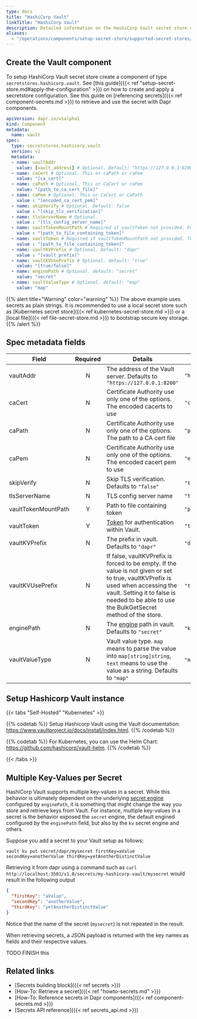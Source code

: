 ```yaml
---
type: docs
title: "HashiCorp Vault"
linkTitle: "HashiCorp Vault"
description: Detailed information on the HashiCorp Vault secret store component
aliases:
  - "/operations/components/setup-secret-store/supported-secret-stores/hashicorp-vault/"
---
```


## Create the Vault component

To setup HashiCorp Vault secret store create a component of type `secretstores.hashicorp.vault`. See [this guide]({{< ref "setup-secret-store.md#apply-the-configuration" >}}) on how to create and apply a secretstore configuration. See this guide on [referencing secrets]({{< ref component-secrets.md >}}) to retrieve and use the secret with Dapr components.

```yaml
apiVersion: dapr.io/v1alpha1
kind: Component
metadata:
  name: vault
spec:
  type: secretstores.hashicorp.vault
  version: v1
  metadata:
  - name: vaultAddr
    value: [vault_address] # Optional. Default: "https://127.0.0.1:8200"
  - name: caCert # Optional. This or caPath or caPem
    value: "[ca_cert]"
  - name: caPath # Optional. This or CaCert or caPem
    value: "[path_to_ca_cert_file]"
  - name: caPem # Optional. This or CaCert or CaPath
    value : "[encoded_ca_cert_pem]"
  - name: skipVerify # Optional. Default: false
    value : "[skip_tls_verification]"
  - name: tlsServerName # Optional.
    value : "[tls_config_server_name]"
  - name: vaultTokenMountPath # Required if vaultToken not provided. Path to token file.
    value : "[path_to_file_containing_token]"
  - name: vaultToken # Required if vaultTokenMountPath not provided. Token value.
    value : "[path_to_file_containing_token]"
  - name: vaultKVPrefix # Optional. Default: "dapr"
    value : "[vault_prefix]"
  - name: vaultKVUsePrefix # Optional. default: "true"
    value: "[true/false]"
  - name: enginePath # Optional. default: "secret"
    value: "secret"
  - name: vaultValueType # Optional. default: "map"
    value: "map"
```
{{% alert title="Warning" color="warning" %}}
The above example uses secrets as plain strings. It is recommended to use a local secret store such as [Kubernetes secret store]({{< ref kubernetes-secret-store.md >}}) or a [local file]({{< ref file-secret-store.md >}}) to bootstrap secure key storage.
{{% /alert %}}

## Spec metadata fields

| Field              | Required | Details                        | Example             |
|--------------------|:--------:|--------------------------------|---------------------|
| vaultAddr      | N | The address of the Vault server. Defaults to `"https://127.0.0.1:8200"` | `"https://127.0.0.1:8200"` |
| caCert | N | Certificate Authority use only one of the options. The encoded cacerts to use | `"cacerts"` |
| caPath | N | Certificate Authority use only one of the options. The path to a CA cert file |  `"path/to/cacert/file"` |
| caPem | N | Certificate Authority use only one of the options. The encoded cacert pem to use | `"encodedpem"` |
| skipVerify | N | Skip TLS verification. Defaults to `"false"` | `"true"`, `"false"` |
| tlsServerName | N | TLS config server name | `"tls-server"` |
| vaultTokenMountPath | Y | Path to file containing token | `"path/to/file"` |
| vaultToken | Y | [Token](https://learn.hashicorp.com/tutorials/vault/tokens) for authentication within Vault.  | `"tokenValue"` |
| vaultKVPrefix | N | The prefix in vault. Defaults to `"dapr"` | `"dapr"`, `"myprefix"` |
| vaultKVUsePrefix | N | If false, vaultKVPrefix is forced to be empty. If the value is not given or set to true, vaultKVPrefix is used when accessing the vault. Setting it to false is needed to be able to use the BulkGetSecret method of the store.  | `"true"`, `"false"` |
| enginePath | N | The [engine](https://www.vaultproject.io/api-docs/secret/kv/kv-v2) path in vault. Defaults to `"secret"` | `"kv"`, `"any"` |
| vaultValueType | N | Vault value type. `map` means to parse the value into `map[string]string`, `text` means to use the value as a string. Defaults to `"map"` | `"map"`, `"text"` |

## Setup Hashicorp Vault instance

{{< tabs "Self-Hosted" "Kubernetes" >}}

{{% codetab %}}
Setup Hashicorp Vault using the Vault documentation: https://www.vaultproject.io/docs/install/index.html.
{{% /codetab %}}

{{% codetab %}}
For Kubernetes, you can use the Helm Chart: <https://github.com/hashicorp/vault-helm>.
{{% /codetab %}}

{{< /tabs >}}


## Multiple Key-Values per Secret

HashiCorp Vault supports multiple key-values in a secret. While this behavior is ultimately dependent on the underlying [secret engine](https://www.vaultproject.io/docs/secrets#secrets-engines) configured by `enginePath`, it is something that might change the way you store and retrieve keys from Vault. For instance, multiple key-values in a secret is the behavior exposed the `secret` engine, the default engined configured by the `enginePath` field, but also by the `kv` secret engine and others.


Suppose you add a secret to your Vault setup as follows:

```shell
vault kv put secret/dapr/mysecret firstKey=aValue secondKey=anotherValue thirdKey=yetAnotherDistinctValue
```

Retrieving it from dapr using a command such as `curl http://localhost:3501/v1.0/secrets/my-hashicorp-vault/mysecret` would result in the following output

```json
{
  "firstKey": "aValue",
  "secondKey": "anotherValue",
  "thirdKey": "yetAnotherDistinctValue"
}
```

Notice that the name of the secret (`mysecret`) is not repeated in the result. 


When retrieving secrets, a JSON payload is returned with the key names as fields and their respective values.

TODO FINISH this


## Related links
- [Secrets building block]({{< ref secrets >}})
- [How-To: Retrieve a secret]({{< ref "howto-secrets.md" >}})
- [How-To: Reference secrets in Dapr components]({{< ref component-secrets.md >}})
- [Secrets API reference]({{< ref secrets_api.md >}})
